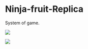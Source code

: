 # Ninja-fruit-Replica

System of game.

![](https://media.discordapp.net/attachments/476425347928424458/717257357981384704/Ninja-fruit-ReplicaUML.png?width=595&height=595)

![](https://media.discordapp.net/attachments/406062303897714709/714049625094619136/unknown.png)


